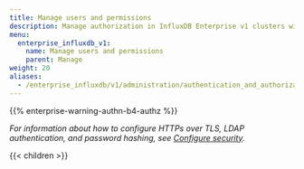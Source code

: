 ```yaml
---
title: Manage users and permissions
description: Manage authorization in InfluxDB Enterprise v1 clusters with users, roles, and permissions.
menu:
  enterprise_influxdb_v1:
    name: Manage users and permissions
    parent: Manage
weight: 20
aliases:
  - /enterprise_influxdb/v1/administration/authentication_and_authorization/
---
```


{{% enterprise-warning-authn-b4-authz %}}

_For information about how to configure HTTPs over TLS, LDAP authentication, and password hashing,
see [Configure security](/enterprise_influxdb/v1/administration/configure/security/)._

{{< children >}}
